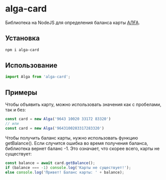# alga-card
Библиотека на NodeJS для определения баланса карты [АЛҒА](https://alga-card.ru).

## Установка
```bash
npm i alga-card
```

## Использование
```javascript
import Alga from 'alga-card';
```

## Примеры

Чтобы объявить карту, можно использовать значения как с пробелами, так и без:
```javascript
const card = new Alga('9643 10020 33172 83320') 
// или
const card = new Alga('9643100203317283320')
```

Чтобы получить баланс карты, нужно использовать функцию getBalance(). Если случится ошибка во время получения баланса, библиотека вернет баланс -1. Это означает, что скорее всего, карты не существует:

```javascript
const balance = await card.getBalance();
if (balance === -1) console.log('Карты не существует!');
else console.log('Привет! Баланс карты: ' + balance);
```

